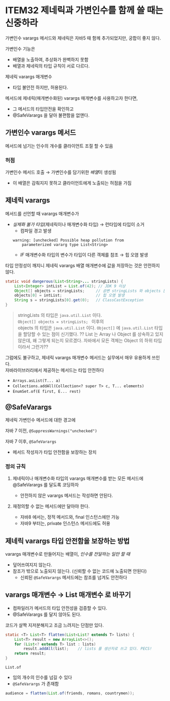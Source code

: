 # ITEM32 제네릭과 가변인수를 함께 쓸 때는 신중하라
가변인수 varargs 메서드와 제네릭은 자바5 때 함께 추가되었지만, 궁합이 좋지 않다.

가변인수 기능은
- 배열을 노출하여, 추상화가 완벽하지 못함
- 배열과 제네릭의 타입 규칙이 서로 다르다.

제네릭 varargs 매개변수
- 타입 불안전 하지만, 허용된다.

메서드에 제네릭(매개변수화된) varargs 매개변수를 사용하고자 한다면,   
- 그 메서드의 타입안전을 확인하고
- @SafeVarargs 을 달아 불편함을 없앤다.

## 가변인수 varargs 메서드
메서드에 넘기는 인수의 개수를 클라이언트 조절 할 수 있음

### 허점
가변인수 메서드 호출 → 가변인수를 담기위한 *배열*이 생성됨
- 이 배열은 감춰지지 못하고 클라이언트에게 노출되는 허점을 가짐

## 제네릭 varargs

메서드를 선언할 때 varargs 매개변수가 
- *실체화 불가 타입*(제네릭이나 매개변수화 타입) → 런타임에 타입이 소거
    - 컴파일 경고 발생
    ```text
    warning: [unchecked] Possible heap pollution from 
        parameterized vararg type List<String>
    ```
    - *IF* 매개변수화 타입의 변수가 타입이 다른 객체를 참조 → 힙 오염 발생

타입 안정성이 깨지니 제네릭 varargs 배열 매개변수에 값을 저장하는 것은 안전하지 않다.    
```java
static void dangerous(List<String>... stringLists) {
    List<Integer> intList = List.of(42); // JDK 9 이상
    Object[] objects = stringLists;     // 공변 stringLists 와 objects 는 같은 주소를 참조한다
    objects[0] = intList;               // 힙 오염 발생         
    String s = stringLists[0].get(0);   // ClassCastException
}
```
> stringLists 의 타입은 `java.util.List` 이다.    
> `Object[] objects = stringLists; ` 이후의    
> objects 의 타입은 `java.util.List` 이다.
> `Object[]` 에 `java.util.List` 타입을 할당할 수 있는 점이 신기했다.
> ?? List 는 Array 나 Object 를 상속하고 있지 않은데, 왜 그렇게 되는지 모르겠다. 
> 자바에서 모든 객체는 Object 의 하위 타입이라서 그런가??


그럼에도 불구하고, 제네릭 varargs 매개변수 메서드는 실무에서 매우 유용하게 쓰인다.      
자바라이브러리에서 제공하는 메서드는 타입 안전하다
- `Arrays.asList(T... a)`
- `Collections.addAll(Collection<? super T> c, T... elements)`
- `EnumSet.of(E first, E... rest)`

## @SafeVarargs
제네릭 가변인수 메서드에 대한 경고에 

자바 7 이전, `@SuppressWarnings("unchecked")`

자바 7 이후, `@SafeVarargs` 
- 메서드 작성자가 타입 안전함을 보장하는 장치

### 정의 규칙
1. 제네릭이나 매개변수화 타입의 varargs 매개변수를 받는 모든 메서드에 @SafeVarargs 를 달도록 코딩하자
    - 안전하지 않은 varargs 메서드는 작성하면 안된다.

2. 재정의할 수 없는 메서드에만 달아야 한다.
    - 자바8 에서는, 정적 메서드와, final 인스턴스에만 가능
    - 자바9 부터는, private 인스턴스 메서드에도 허용

## 제네릭 varargs 타입 안전함을 보장하는 방법
varargs 매개변수로 만들어지는 배열이, *인수를 전달하는 일만 할 때*
- 덮어쓰여지지 않는다.
- 참조가 밖으로 노출되지 않는다. (신뢰할 수 없는 코드에 노출되면 안된다)
    - 신뢰된 `@SafeVarargs` 메서드에는 참조를 넘겨도 안전하다
    
## varargs 매개변수 → List 매개변수 로 바꾸기
- 컴파일러가 메서드의 타입 안전성을 검증할 수 있다.
- @SafeVarargs 를 달지 않아도 된다.

코드가 살짝 지저분해지고 조금 느려지는 단점만 있다.

```java
static <T> List<T> flatten(List<List? extends T> lists) { 
    List<T> result = new ArrayList<>();
    for (List<? extends T> list : lists)
        result.addAll(list);    // lists 를 생산자로 쓰고 있다. PECS!
    return result;
}
```
`List.of` 
- 임의 개수의 인수를 넘길 수 있다
- `@SafeVarargs` 가 존재함
```java
audience = flatten(List.of(friends, romans, countrymen));
```
